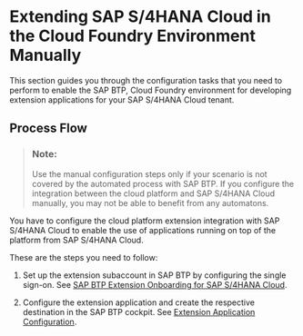 <!-- loio6b9c4be039914ff2b3ff8b6669a9cadf -->

# Extending SAP S/4HANA Cloud in the Cloud Foundry Environment Manually

This section guides you through the configuration tasks that you need to perform to enable the SAP BTP, Cloud Foundry environment for developing extension applications for your SAP S/4HANA Cloud tenant.



<a name="loio6b9c4be039914ff2b3ff8b6669a9cadf__section_mdb_34b_mdb"/>

## Process Flow

> ### Note:  
> Use the manual configuration steps only if your scenario is not covered by the automated process with SAP BTP. If you configure the integration between the cloud platform and SAP S/4HANA Cloud manually, you may not be able to benefit from any automatons.

You have to configure the cloud platform extension integration with SAP S/4HANA Cloud to enable the use of applications running on top of the platform from SAP S/4HANA Cloud.

These are the steps you need to follow:

1.  Set up the extension subaccount in SAP BTP by configuring the single sign-on. See [SAP BTP Extension Onboarding for SAP S/4HANA Cloud](sap-btp-extension-onboarding-for-sap-s-4hana-cloud-8ea90d1.md).

2.  Configure the extension application and create the respective destination in the SAP BTP cockpit. See [Extension Application Configuration](extension-application-configuration-c73342d.md).


